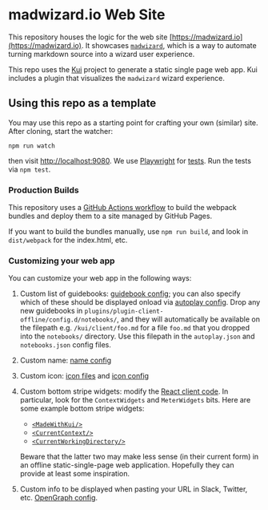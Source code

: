 # madwizard.io Web Site

This repository houses the logic for the web site
[https://madwizard.io](https://madwizard.io). It showcases
[`madwizard`](https://github.com/guidebooks/madwizard), which is a way
to automate turning markdown source into a wizard user experience.

This repo uses the [Kui](https://github.com/kubernetes-sigs/kui)
project to generate a static single page web app. Kui includes a
plugin that visualizes the `madwizard` wizard experience.

## Using this repo as a template

You may use this repo as a starting point for crafting your own
(similar) site. After cloning, start the watcher:

```shell
npm run watch
```

then visit [http://localhost:9080](http://localhost:9080). We use
[Playwright](https://playwright.dev/) for [tests](./tests). Run the
tests via `npm test`.

### Production Builds

This repository uses a [GitHub Actions
workflow](.github/workflows/deploy) to build the webpack bundles and
deploy them to a site managed by GitHub Pages.

If you want to build the bundles manually, use `npm run build`, and
look in `dist/webpack` for the index.html, etc.

### Customizing your web app

You can customize your web app in the following ways:

1. Custom list of guidebooks: [guidebook
   config](plugins/plugin-client-offline/config.d/notebooks.json); you
   can also specify which of these should be displayed onload via
   [autoplay
   config](plugins/plugin-client-offline/config.d/autoplay.json). Drop
   any new guidebooks in
   `plugins/plugin-client-offline/config.d/notebooks/`, and they will
   automatically be available on the filepath
   e.g. `/kui/client/foo.md` for a file `foo.md` that you dropped into
   the `notebooks/` directory. Use this filepath in the
   `autoplay.json` and `notebooks.json` config files.

2. Custom name: [name config](plugins/plugin-client-offline/config.d/name.json)

3. Custom icon: [icon files](plugins/plugin-client-offline/icons) and
   [icon config](plugins/plugin-client-offline/config.d/icons.json)

4. Custom bottom stripe widgets: modify the [React client
   code](plugins/plugin-client-offline/src/index.tsx). In particular,
   look for the `ContextWidgets` and `MeterWidgets` bits. Here are
   some example bottom stripe widgets:

   - [`<MadeWithKui/>`](https://github.com/kubernetes-sigs/kui/blob/master/plugins/plugin-client-common/src/components/Client/StatusStripe/MadeWithKui.tsx)
   - [`<CurrentContext/>`](https://github.com/kubernetes-sigs/kui/blob/master/plugins/plugin-kubectl/components/src/CurrentContext.tsx)
   - [`<CurrentWorkingDirectory/>`](https://github.com/kubernetes-sigs/kui/blob/master/plugins/plugin-client-common/src/components/Client/StatusStripe/CurrentWorkingDirectory.tsx)

   Beware that the latter two may make less sense (in their current
   form) in an offline static-single-page web application. Hopefully
   they can provide at least some inspiration.

5. Custom info to be displayed when pasting your URL in Slack,
   Twitter, etc. [OpenGraph
   config](plugins/plugin-client-offline/config.d/opengraph.json).
